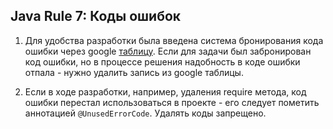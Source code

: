 ## Java Rule 7: Коды ошибок

1. Для удобства разработки была введена система бронирования кода ошибки через google
<a href="https://docs.google.com/spreadsheets/d/1ynslciDe1DOxcpM_dttfqim9MHh235j_vsvCK62a_Vk/">таблицу</a>.
Если для задачи был забронирован код ошибки, но в процессе решения надобность в коде ошибки отпала - нужно удалить
запись из google таблицы.

2. Если в ходе разработки, например, удаления require метода, код ошибки перестал использоваться
в проекте - его следует пометить аннотацией `@UnusedErrorCode`. Удалять коды запрещено.
